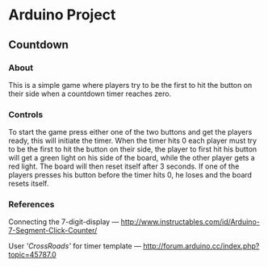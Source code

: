 # Arduino Project

## Countdown

### About
This is a simple game where players try to be the first to hit the button on their side when a countdown timer reaches zero.
### Controls
To start the game press either one of the two buttons and get the players ready, this will initiate the timer. When the timer hits 0 each player must try to be the first to hit the button on their side, the player to first hit his button will get a green light on his side of the board, while the other player gets a red light. The board will then reset itself after 3 seconds. If one of the players presses his button before the timer hits 0, he loses and the board resets itself.
### References
Connecting the 7-digit-display &mdash; http://www.instructables.com/id/Arduino-7-Segment-Click-Counter/

User *'CrossRoads'* for timer template &mdash; http://forum.arduino.cc/index.php?topic=45787.0
